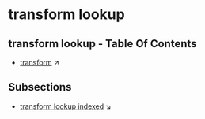 # transform lookup
## transform lookup - Table Of Contents

  - [transform](transform.md) ↗


## Subsections


 - [transform lookup indexed](transform_lookup_indexed.md) ↘
